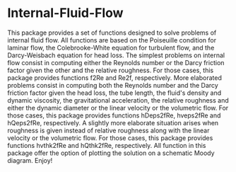 # Internal-Fluid-Flow
This package provides a set of functions designed 
to solve problems of internal fluid flow. 
All functions are based on the Poiseuille 
condition for laminar flow, the Colebrooke-White 
equation for turbulent flow, and the Darcy-Weisbach 
equation for head loss. The simplest problems 
on internal flow consist in computing either 
the Reynolds number or the Darcy friction factor 
given the other and the relative roughness. 
For those cases, this package provides functions 
f2Re and Re2f, respectively. More elaborated 
problems consist in computing both the Reynolds 
number and the Darcy friction factor given the 
head loss, the tube length, the fluid's density and 
dynamic viscosity, the gravitational acceleration, 
the relative roughness and either the dynamic diameter 
or the linear velocity or the volumetric flow. 
For those cases, this package provides functions 
hDeps2fRe, hveps2fRe and hQeps2fRe, respectively. 
A slightly more elaborate situation arises when 
roughness is given instead of relative roughness 
along with the linear velocity or the volumetric flow. 
For those cases, this package provides functions 
hvthk2fRe and hQthk2fRe, respectively. All function 
in this package offer the option of plotting 
the solution on a schematic Moody diagram. 
Enjoy!
